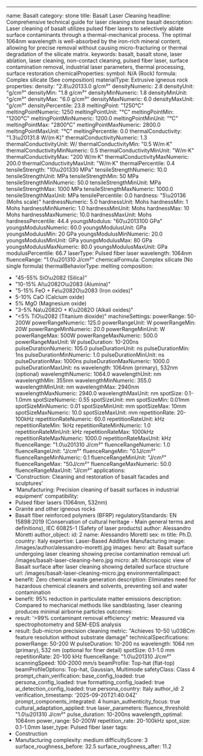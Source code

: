 ---
name: Basalt
category: stone
title: Basalt Laser Cleaning
headline: Comprehensive technical guide for laser cleaning stone basalt
description: Laser cleaning of basalt utilizes pulsed fiber lasers to selectively
  ablate surface contaminants through a thermal-mechanical process. The optimal 1064nm
  wavelength is well-absorbed by the iron-rich mineral content, allowing for precise
  removal without causing micro-fracturing or thermal degradation of the silicate
  matrix.
keywords: basalt, basalt stone, laser ablation, laser cleaning, non-contact cleaning,
  pulsed fiber laser, surface contamination removal, industrial laser parameters,
  thermal processing, surface restoration
chemicalProperties:
  symbol: N/A (Rock)
  formula: Complex silicate (See composition)
  materialType: Extrusive igneous rock
properties:
  density: "2.8\u20133.0 g/cm³"
  densityNumeric: 2.8
  densityUnit: "g/cm³"
  densityMin: "1.8 g/cm³"
  densityMinNumeric: 1.8
  densityMinUnit: "g/cm³"
  densityMax: "6.0 g/cm³"
  densityMaxNumeric: 6.0
  densityMaxUnit: "g/cm³"
  densityPercentile: 23.8
  meltingPoint: "1250°C"
  meltingPointNumeric: 1250
  meltingPointUnit: "°C"
  meltingPointMin: "1200°C"
  meltingPointMinNumeric: 1200.0
  meltingPointMinUnit: "°C"
  meltingPointMax: "2800°C"
  meltingPointMaxNumeric: 2800.0
  meltingPointMaxUnit: "°C"
  meltingPercentile: 0.0
  thermalConductivity: "1.3\u20131.8 W/(m·K)"
  thermalConductivityNumeric: 1.3
  thermalConductivityUnit: W/
  thermalConductivityMin: "0.5 W/m·K"
  thermalConductivityMinNumeric: 0.5
  thermalConductivityMinUnit: "W/m·K"
  thermalConductivityMax: "200 W/m·K"
  thermalConductivityMaxNumeric: 200.0
  thermalConductivityMaxUnit: "W/m·K"
  thermalPercentile: 0.4
  tensileStrength: "10\u201330 MPa"
  tensileStrengthNumeric: 10.0
  tensileStrengthUnit: MPa
  tensileStrengthMin: 50 MPa
  tensileStrengthMinNumeric: 50.0
  tensileStrengthMinUnit: MPa
  tensileStrengthMax: 1000 MPa
  tensileStrengthMaxNumeric: 1000.0
  tensileStrengthMaxUnit: MPa
  tensilePercentile: 0.0
  hardness: "5\u20136 (Mohs scale)"
  hardnessNumeric: 5.0
  hardnessUnit: Mohs
  hardnessMin: 1 Mohs
  hardnessMinNumeric: 1.0
  hardnessMinUnit: Mohs
  hardnessMax: 10 Mohs
  hardnessMaxNumeric: 10.0
  hardnessMaxUnit: Mohs
  hardnessPercentile: 44.4
  youngsModulus: "60\u2013100 GPa"
  youngsModulusNumeric: 60.0
  youngsModulusUnit: GPa
  youngsModulusMin: 20 GPa
  youngsModulusMinNumeric: 20.0
  youngsModulusMinUnit: GPa
  youngsModulusMax: 80 GPa
  youngsModulusMaxNumeric: 80.0
  youngsModulusMaxUnit: GPa
  modulusPercentile: 66.7
  laserType: Pulsed fiber laser
  wavelength: 1064nm
  fluenceRange: "1.0\u201310 J/cm²"
  chemicalFormula: Complex silicate (No single formula)
  thermalBehaviorType: melting
composition:
- "45-55% SiO\u2082 (Silica)"
- "10-15% Al\u2082O\u2083 (Alumina)"
- "5-15% FeO + Fe\u2082O\u2083 (Iron oxides)"
- 5-10% CaO (Calcium oxide)
- 5% MgO (Magnesium oxide)
- "3-5% Na\u2082O + K\u2082O (Alkali oxides)"
- "<5% TiO\u2082 (Titanium dioxide)"
machineSettings:
  powerRange: 50-200W
  powerRangeNumeric: 125.0
  powerRangeUnit: W
  powerRangeMin: 20W
  powerRangeMinNumeric: 20.0
  powerRangeMinUnit: W
  powerRangeMax: 500W
  powerRangeMaxNumeric: 500.0
  powerRangeMaxUnit: W
  pulseDuration: 10-200ns
  pulseDurationNumeric: 105.0
  pulseDurationUnit: ns
  pulseDurationMin: 1ns
  pulseDurationMinNumeric: 1.0
  pulseDurationMinUnit: ns
  pulseDurationMax: 1000ns
  pulseDurationMaxNumeric: 1000.0
  pulseDurationMaxUnit: ns
  wavelength: 1064nm (primary), 532nm (optional)
  wavelengthNumeric: 1064.0
  wavelengthUnit: nm
  wavelengthMin: 355nm
  wavelengthMinNumeric: 355.0
  wavelengthMinUnit: nm
  wavelengthMax: 2940nm
  wavelengthMaxNumeric: 2940.0
  wavelengthMaxUnit: nm
  spotSize: 0.1-1.0mm
  spotSizeNumeric: 0.55
  spotSizeUnit: mm
  spotSizeMin: 0.01mm
  spotSizeMinNumeric: 0.01
  spotSizeMinUnit: mm
  spotSizeMax: 10mm
  spotSizeMaxNumeric: 10.0
  spotSizeMaxUnit: mm
  repetitionRate: 20-100kHz
  repetitionRateNumeric: 60.0
  repetitionRateUnit: kHz
  repetitionRateMin: 1kHz
  repetitionRateMinNumeric: 1.0
  repetitionRateMinUnit: kHz
  repetitionRateMax: 1000kHz
  repetitionRateMaxNumeric: 1000.0
  repetitionRateMaxUnit: kHz
  fluenceRange: "1.0\u201310 J/cm²"
  fluenceRangeNumeric: 1.0
  fluenceRangeUnit: "J/cm²"
  fluenceRangeMin: "0.1J/cm²"
  fluenceRangeMinNumeric: 0.1
  fluenceRangeMinUnit: "J/cm²"
  fluenceRangeMax: "50J/cm²"
  fluenceRangeMaxNumeric: 50.0
  fluenceRangeMaxUnit: "J/cm²"
applications:
- 'Construction: Cleaning and restoration of basalt facades and sculptures'
- 'Manufacturing: Precision cleaning of basalt surfaces in industrial equipment'
compatibility:
- Pulsed fiber lasers (1064nm, 532nm)
- Granite and other igneous rocks
- Basalt fiber reinforced polymers (BFRP)
regulatoryStandards: EN 15898:2019 (Conservation of cultural heritage - Main general
  terms and definitions), IEC 60825-1 (Safety of laser products)
author: Alessandro Moretti
author_object:
  id: 2
  name: Alessandro Moretti
  sex: m
  title: Ph.D.
  country: Italy
  expertise: Laser-Based Additive Manufacturing
  image: /images/author/alessandro-moretti.jpg
images:
  hero:
    alt: Basalt surface undergoing laser cleaning showing precise contamination removal
    url: /images/basalt-laser-cleaning-hero.jpg
  micro:
    alt: Microscopic view of Basalt surface after laser cleaning showing detailed
      surface structure
    url: /images/basalt-laser-cleaning-micro.jpg
environmentalImpact:
- benefit: Zero chemical waste generation
  description: Eliminates need for hazardous chemical cleaners and solvents, preventing
    soil and water contamination
- benefit: 95% reduction in particulate matter emissions
  description: Compared to mechanical methods like sandblasting, laser cleaning produces
    minimal airborne particles
outcomes:
- result: '>99% contaminant removal efficiency'
  metric: Measured via spectrophotometry and SEM-EDS analysis
- result: Sub-micron precision cleaning
  metric: "Achieves 10-50 \u03BCm feature resolution without substrate damage"
technicalSpecifications:
  powerRange: 50-200 W
  pulseDuration: 10-200 ns
  wavelength: 1064 nm (primary), 532 nm (optional for finer detail)
  spotSize: 0.1-1.0 mm
  repetitionRate: 20-100 kHz
  fluenceRange: "1.0\u201310 J/cm²"
  scanningSpeed: 100-2000 mm/s
  beamProfile: Top-hat (flat-top)
  beamProfileOptions: Top-hat, Gaussian, Multimode
  safetyClass: Class 4
prompt_chain_verification:
  base_config_loaded: true
  persona_config_loaded: true
  formatting_config_loaded: true
  ai_detection_config_loaded: true
  persona_country: Italy
  author_id: 2
  verification_timestamp: '2025-09-20T21:40:04Z'
  prompt_components_integrated: 4
  human_authenticity_focus: true
  cultural_adaptation_applied: true
laser_parameters:
  fluence_threshold: "1.0\u201310 J/cm²"
  pulse_duration: 10-200ns
  wavelength_optimal: 1064nm
  power_range: 50-200W
  repetition_rate: 20-100kHz
  spot_size: 0.1-1.0mm
  laser_type: Pulsed fiber laser
tags:
- Construction
- Manufacturing
complexity: medium
difficultyScore: 3
surface_roughness_before: 32.5
surface_roughness_after: 11.2
